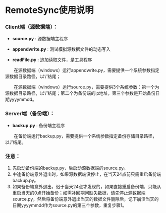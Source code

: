 # RemoteSync使用说明

### Client端（源数据端）：
* **source.py** : 源数据端主程序

* **appendwrite.py** : 测试模拟源数据文件的动态写入

* **readFile.py** : 追加读取文件，是工具程序

　　在源数据端（windows）运行appendwrite.py，需要提供一个系统参数指定源数据目录路径，以‘/’结尾；
  
　　在源数据端（windows）运行source.py，需要提供3个系统参数：第一个为源数据目录路径，以‘/’结尾；第二个为备份端的ip地址，第三个参数是开始备份日期yyyymmdd。


### Server端（备份端）：
* **backup.py** : 备份端主程序

　　在备份端运行backup.py，需要提供一个系统参数指定备份存储目录路径，以‘/’结尾。

### 注意：
1. 先启动备份端的backup.py，后启动源数据端的source.py。
2. 中途备份端意外退出时，如果源数据端没停止，在当天24点前只需重启备份端backup.py。
3. 如果备份端意外退出，迟于当天24点才发现的，如果直接重启备份端，只能从重启当天的0点开始备份；如需补回期间缺失数据，请先停止源数据端source.py，然后将备份端意外退出当天的数据文件删除后，记下崩溃当天的日期yyyymmdd作为source.py的第三个参数，重复步骤1。
